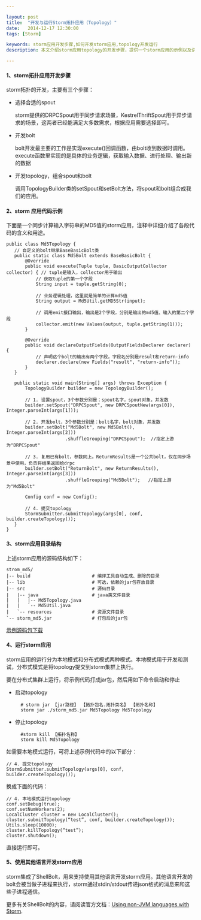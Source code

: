 ```yaml
---

layout: post
title:  "开发与运行Storm拓扑应用（Topology）"
date:   2014-12-17 12:30:00
tags: [Storm]

keywords: storm应用开发步骤,如何开发storm应用,topology开发运行
description: 本文介绍storm应用topology的开发步骤，提供一个storm应用的示例以及讲述如何运行storm应用等。

---
```



#### 1、storm拓扑应用开发步骤

storm拓扑的开发，主要有三个步骤：

* 选择合适的spout

	storm提供的DRPCSpout用于同步请求场景，KestrelThriftSpout用于异步请求的场景，这两者已经能满足大多数需求，根据应用需要选择即可。

* 开发bolt

	bolt开发最主要的工作是实现execute()回调函数，由bolt收到数据时调用。execute函数里实现的是具体的业务逻辑，获取输入数据、进行处理、输出新的数据

* 开发topology，组合spout和bolt

	调用TopologyBuilder类的setSpout和setBolt方法，将spout和bolt组合成我们的应用。


#### 2、storm 应用代码示例 

下面是一个同步计算输入字符串的MD5值的storm应用，注释中详细介绍了各段代码的含义和用途。

	public class Md5Topology {
	   // 自定义的bolt继承BaseBasicBolt类
	   public static class Md5Bolt extends BaseBasicBolt {
	       @Override
	       public void execute(Tuple tuple, BasicOutputCollector collector) { // tuple是输入，collector用于输出
	           // 获取tuple的第一个字段
	           String input = tuple.getString(0);                                              
	
	           // 业务逻辑处理，这里就是简单的计算md5值
	           String output = Md5Util.getMD5Str(input);                               
	
	           // 调用emit接口输出，输出是2个字段，分别是输出的md5值、输入的第二个字段
	           collector.emit(new Values(output, tuple.getString(1)));              
	       }
	
	       @Override
	       public void declareOutputFields(OutputFieldsDeclarer declarer) {
	           // 声明这个bolt的输出有两个字段，字段名分别是result和return-info
	           declarer.declare(new Fields("result", "return-info"));                  
	       }
	   }
	
	   public static void main(String[] args) throws Exception {
	       TopologyBuilder builder = new TopologyBuilder();
	
	       // 1. 设置spout，3个参数分别是：spout名字，spout对象，并发数
	       builder.setSpout("DRPCSpout", new DRPCSpoutNew(args[0]), Integer.parseInt(args[1]));
	
	       // 2. 开发bolt，3个参数分别是：bolt名字，bolt对象，并发数
	       builder.setBolt("Md5Bolt", new Md5Bolt(), Integer.parseInt(args[2]))
	                      .shuffleGrouping("DRPCSpout");  //指定上游为"DRPCSpout"
	
	       // 3. 复用已有bolt，参数同上。ReturnResults是一个公共bolt，仅在同步场景中使用，负责将结果返回给drpc
	       builder.setBolt("ReturnBolt", new ReturnResults(), Integer.parseInt(args[3]))
	                      .shuffleGrouping("Md5Bolt");   //指定上游为"Md5Bolt"
	
	       Config conf = new Config();
	
	       // 4. 提交topology
	       StormSubmitter.submitTopology(args[0], conf, builder.createTopology());
	   }
	}
	
#### 3、storm应用目录结构

上述storm应用的源码结构如下：

	strom_md5/
	|-- build						# 编译工具自动生成、删除的目录
	|-- lib							# 可选，依赖的jar包存放目录
	|-- src							# 源码目录
	|   |-- java 					# java类文件目录
	|   |   |-- Md5Topology.java
	|   |   `-- Md5Util.java
	|   `-- resources				# 资源文件目录
	`-- storm_md5.jar				# 打包后的jar包


[示例源码包下载]()

#### 4、运行storm应用

storm应用的运行分为本地模式和分布式模式两种模式。本地模式用于开发和测试，分布式模式是将topology提交到storm集群上执行。

要在分布式集群上运行，将示例代码打成jar包，然后用如下命令启动和停止

* 启动topology
		
		# storm jar 【jar路径】 【拓扑包名.拓扑类名】 【拓扑名称】
		storm jar ./storm_md5.jar Md5Topology Md5Topology

* 停止topology

		#storm kill 【拓扑名称】
		storm kill Md5Topology


如需要本地模式运行，可将上述示例代码中的以下部分：

	// 4. 提交topology
	StormSubmitter.submitTopology(args[0], conf, builder.createTopology());

换成下面的代码：

	// 4. 本地模式运行topology
	conf.setDebug(true); 
	conf.setNumWorkers(2); 
	LocalCluster cluster = new LocalCluster(); 
	cluster.submitTopology(“test”, conf, builder.createTopology()); 
	Utils.sleep(10000); 
	cluster.killTopology(“test”); 
	cluster.shutdown(); 

直接运行即可。

#### 5、使用其他语言开发storm应用

storm集成了ShellBolt，用来支持使用其他语言开发storm应用。其他语言开发的bolt会被当做子进程来执行，storm通过stdin/stdout传递json格式的消息来和这些子进程通信。

更多有关ShellBolt的内容，请阅读官方文档：[Using non-JVM languages with Storm](http://storm.apache.org/documentation/Using-non-JVM-languages-with-Storm.html).




